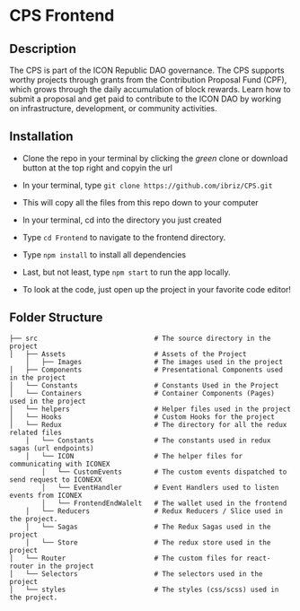 # CPS Frontend

## Description

The CPS is part of the ICON Republic DAO governance. The CPS supports worthy projects through grants from the Contribution Proposal Fund (CPF), which grows through the daily accumulation of block rewards. Learn how to submit a proposal and get paid to contribute to the ICON DAO by working on infrastructure, development, or community activities.

## Installation
- Clone the repo in your terminal by clicking the _green_ clone or download button at the top right and copyin the url
- In your terminal, type ```git clone https://github.com/ibriz/CPS.git```
- This will copy all the files from this repo down to your computer
- In your terminal, cd into the directory you just created
- Type ```cd Frontend``` to navigate to the frontend directory.
- Type ```npm install``` to install all dependencies
- Last, but not least, type ```npm start``` to run the app locally.

- To look at the code, just open up the project in your favorite code editor!

## Folder Structure

    ├── src                             # The source directory in the project
    │   ├── Assets                      # Assets of the Project
        │   ├── Images                  # The images used in the project
    │   ├── Components                  # Presentational Components used in the project
    │   └── Constants                   # Constants Used in the Project
    │   └── Containers                  # Container Components (Pages) used in the project
    │   └── helpers                     # Helper files used in the project
    │   └── Hooks                       # Custom Hooks for the project
    │   └── Redux                       # The directory for all the redux related files
        │   └── Constants               # The constants used in redux sagas (url endpoints)
        │   └── ICON                    # The helper files for communicating with ICONEX
            │   └── CustomEvents        # The custom events dispatched to send request to ICONEXX
            │   └── EventHandler        # Event Handlers used to listen events from ICONEX
            │   └── FrontendEndWalelt   # The wallet used in the frontend
        │   └── Reducers                # Redux Reducers / Slice used in the project.
        │   └── Sagas                   # The Redux Sagas used in the project
        │   └── Store                   # The redux store used in the project
    │   └── Router                      # The custom files for react-router in the project
    │   └── Selectors                   # The selectors used in the project
    │   └── styles                      # The styles (css/scss) used in the project.
